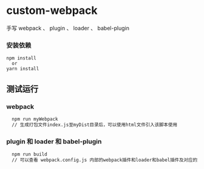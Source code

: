 # custom-webpack

手写 webpack 、 plugin 、 loader 、 babel-plugin

### 安装依赖

```
npm install
  or
yarn install
```

## 测试运行

### webpack

```cmd
  npm run myWebpack
  // 生成打包文件index.js至myDist目录后，可以使用html文件引入该脚本使用
```

### plugin 和 loader 和 babel-plugin

```cmd
  npm run build
  // 可以查看 webpack.config.js 内部的webpack插件和loader和babel插件及对应的文件的编写
```
